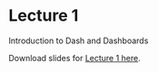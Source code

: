 # Lecture 1

Introduction to Dash and Dashboards

Download slides for [Lecture 1 here](../lecture1.pdf).